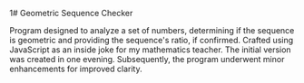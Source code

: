 1# Geometric Sequence Checker

Program designed to analyze a set of numbers, determining if the sequence is geometric and providing the sequence's ratio, if confirmed. Crafted using JavaScript as an inside joke for my mathematics teacher. The initial version was created in one evening. Subsequently, the program underwent minor enhancements for improved clarity.
